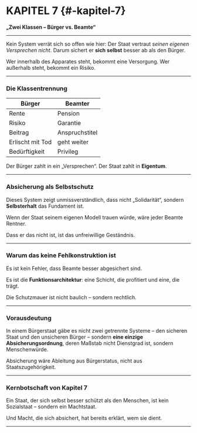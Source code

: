 # KAPITEL 7 {#-kapitel-7}

**„Zwei Klassen – Bürger vs. Beamte“**

---

Kein System verrät sich so offen wie hier:
Der Staat vertraut *seinen eigenen Versprechen nicht*.
Darum sichert er **sich selbst** besser ab als den Bürger.

Wer innerhalb des Apparates steht,
bekommt eine Versorgung.
Wer außerhalb steht,
bekommt ein Risiko.

---

### Die Klassentrennung

| Bürger           | Beamter        |
| ---------------- | -------------- |
| Rente            | Pension        |
| Risiko           | Garantie       |
| Beitrag          | Anspruchstitel |
| Erlischt mit Tod | geht weiter    |
| Bedürftigkeit    | Privileg       |

Der Bürger zahlt in ein „Versprechen“.
Der Staat zahlt in **Eigentum**.

---

### Absicherung als Selbstschutz

Dieses System zeigt unmissverständlich,
dass nicht „Solidarität“,
sondern **Selbsterhalt** das Fundament ist.

Wenn der Staat seinem eigenen Modell trauen würde,
wäre jeder Beamte Rentner.

Dass er das nicht ist,
ist das unfreiwillige Geständnis.

---

### Warum das keine Fehlkonstruktion ist

Es ist kein Fehler,
dass Beamte besser abgesichert sind.

Es ist die **Funktionsarchitektur**:
eine Schicht, die profitiert
und eine, die trägt.

Die Schutzmauer ist
nicht baulich –
sondern rechtlich.

---

### Vorausdeutung

In einem Bürgerstaat gäbe es nicht zwei getrennte Systeme –
den sicheren Staat und den unsicheren Bürger –
sondern **eine einzige Absicherungsordnung**,
deren Maßstab nicht Dienstgrad ist,
sondern Menschenwürde.

Absicherung wäre Ableitung aus Bürgerstatus,
nicht aus Staatszugehörigkeit.

---

### Kernbotschaft von Kapitel 7

Ein Staat, der sich selbst besser schützt als den Menschen,
ist kein Sozialstaat –
sondern ein Machtstaat.

Und Macht, die sich absichert,
hat bereits erklärt,
wem sie dient.

---

